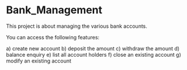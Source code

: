 # Bank_Management
This project is about managing the various bank accounts.

You can access the following features:

a) create new account b) deposit the amount c) withdraw the amount d) balance enquiry e) list all account holders f) close an existing account g) modify an existing account
